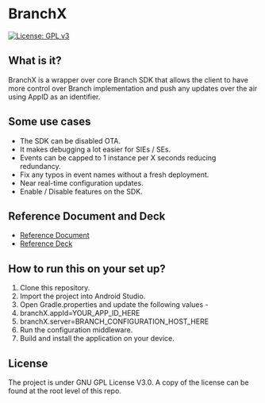 # BranchX

[![License: GPL v3](https://img.shields.io/badge/License-GPLv3-blue.svg)](https://www.gnu.org/licenses/gpl-3.0)
## What is it?
BranchX is a wrapper over core Branch SDK that allows the client to have more control over Branch implementation and push any updates over the air using AppID as an identifier.

## Some use cases

* The SDK can be disabled OTA.
* It makes debugging a lot easier for SIEs / SEs.
* Events can be capped to 1 instance per X seconds reducing redundancy.
* Fix any typos in event names without a fresh deployment.
* Near real-time configuration updates.
* Enable / Disable features on the SDK.

## Reference Document and Deck

* [Reference Document](https://docs.google.com/document/d/18Ot7dFN8kZShU0_vxFMoISkaKVXgiYktaxb6SnZoRp8/edit)
* [Reference Deck](https://docs.google.com/presentation/d/1nwjqZ6KP7VXa3ULiMWiRDxTda7NWwdV6OGJFN4Qzmw4/edit#slide=id.g11864839c55_0_450)

## How to run this on your set up?

1. Clone this repository.
2. Import the project into Android Studio.
3. Open Gradle.properties and update the following values -
  1. branchX.appId=YOUR_APP_ID_HERE
  2. branchX.server=BRANCH_CONFIGURATION_HOST_HERE
4. Run the configuration middleware.
5. Build and install the application on your device.

## License

The project is under GNU GPL License V3.0. A copy of the license can be found at the root level of this repo.